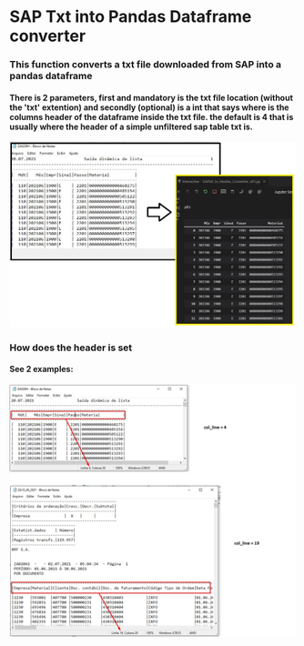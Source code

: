 # SAP Txt into Pandas Dataframe converter

### This function converts a txt file downloaded from SAP into a pandas dataframe
#### There is 2 parameters, first and mandatory is the txt file location (without the 'txt' extention) and secondly (optional) is a int that says where is the columns header of the dataframe inside the txt file. the default is 4 that is usually where the header of a simple unfiltered sap table txt is.
![Screenshot](ss_converter_01.jpg)

### How does the header is set
#### See 2 examples:
![Screenshot](ss_converter_02.jpg)

